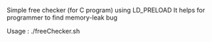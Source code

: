 Simple free checker (for C program) using LD_PRELOAD
It helps for programmer to find memory-leak bug

Usage : ./freeChecker.sh
